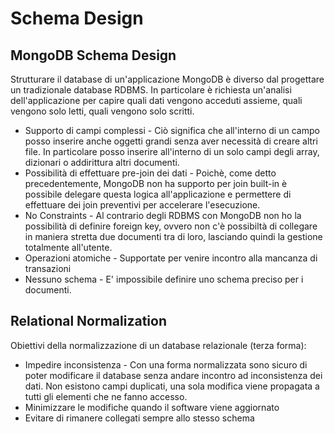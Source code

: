 Schema Design
=============

MongoDB Schema Design
---------------------

Strutturare il database di un'applicazione MongoDB è diverso dal progettare un tradizionale database RDBMS. In particolare è richiesta un'analisi dell'applicazione per capire quali dati vengono acceduti assieme, quali vengono solo letti, quali vengono solo scritti.

- Supporto di campi complessi - Ciò significa che all'interno di un campo posso inserire anche oggetti grandi senza aver necessità di creare altri file. In particolare posso inserire all'interno di un solo campi degli array, dizionari o addirittura altri documenti.
- Possibilità di effettuare pre-join dei dati - Poichè, come detto precedentemente, MongoDB non ha supporto per join built-in è possibile delegare questa logica all'applicazione e permettere di effettuare dei join preventivi per accelerare l'esecuzione.
- No Constraints - Al contrario degli RDBMS con MongoDB non ho la possibilità di definire foreign key, ovvero non c'è possibiltà di collegare in maniera stretta due documenti tra di loro, lasciando quindi la gestione totalmente all'utente.
- Operazioni atomiche - Supportate per venire incontro alla mancanza di transazioni
- Nessuno schema - E' impossibile definire uno schema preciso per i documenti.

Relational Normalization
------------------------

Obiettivi della normalizzazione di un database relazionale (terza forma):
- Impedire inconsistenza - Con una forma normalizzata sono sicuro di poter modificare il database senza andare incontro ad inconsistenza dei dati. Non esistono campi duplicati, una sola modifica viene propagata a tutti gli elementi che ne fanno accesso.
- Minimizzare le modifiche quando il software viene aggiornato
- Evitare di rimanere collegati sempre allo stesso schema